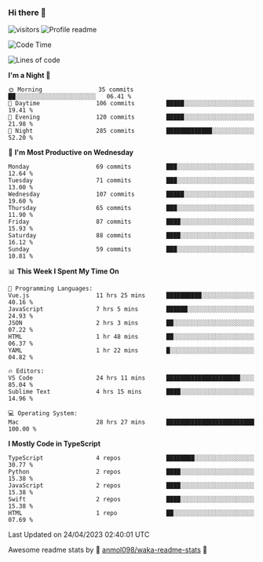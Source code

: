 ### Hi there 👋  
![visitors](https://visitor-badge.laobi.icu/badge?page_id=leverglowh) ![Profile readme](https://github.com/leverglowh/leverglowh/workflows/Profile%20readme/badge.svg?branch=master)

<!--START_SECTION:waka-->
![Code Time](http://img.shields.io/badge/Code%20Time-2%2C076%20hrs%2037%20mins-blue)

![Lines of code](https://img.shields.io/badge/From%20Hello%20World%20I%27ve%20Written-198.9%20thousand%20lines%20of%20code-blue)

**I'm a Night 🦉** 

```text
🌞 Morning                35 commits          ██░░░░░░░░░░░░░░░░░░░░░░░   06.41 % 
🌆 Daytime                106 commits         █████░░░░░░░░░░░░░░░░░░░░   19.41 % 
🌃 Evening                120 commits         █████░░░░░░░░░░░░░░░░░░░░   21.98 % 
🌙 Night                  285 commits         █████████████░░░░░░░░░░░░   52.20 % 
```
📅 **I'm Most Productive on Wednesday** 

```text
Monday                   69 commits          ███░░░░░░░░░░░░░░░░░░░░░░   12.64 % 
Tuesday                  71 commits          ███░░░░░░░░░░░░░░░░░░░░░░   13.00 % 
Wednesday                107 commits         █████░░░░░░░░░░░░░░░░░░░░   19.60 % 
Thursday                 65 commits          ███░░░░░░░░░░░░░░░░░░░░░░   11.90 % 
Friday                   87 commits          ████░░░░░░░░░░░░░░░░░░░░░   15.93 % 
Saturday                 88 commits          ████░░░░░░░░░░░░░░░░░░░░░   16.12 % 
Sunday                   59 commits          ███░░░░░░░░░░░░░░░░░░░░░░   10.81 % 
```


📊 **This Week I Spent My Time On** 

```text
💬 Programming Languages: 
Vue.js                   11 hrs 25 mins      ██████████░░░░░░░░░░░░░░░   40.16 % 
JavaScript               7 hrs 5 mins        ██████░░░░░░░░░░░░░░░░░░░   24.93 % 
JSON                     2 hrs 3 mins        ██░░░░░░░░░░░░░░░░░░░░░░░   07.22 % 
HTML                     1 hr 48 mins        ██░░░░░░░░░░░░░░░░░░░░░░░   06.37 % 
YAML                     1 hr 22 mins        █░░░░░░░░░░░░░░░░░░░░░░░░   04.82 % 

🔥 Editors: 
VS Code                  24 hrs 11 mins      █████████████████████░░░░   85.04 % 
Sublime Text             4 hrs 15 mins       ████░░░░░░░░░░░░░░░░░░░░░   14.96 % 

💻 Operating System: 
Mac                      28 hrs 27 mins      █████████████████████████   100.00 % 
```

**I Mostly Code in TypeScript** 

```text
TypeScript               4 repos             ████████░░░░░░░░░░░░░░░░░   30.77 % 
Python                   2 repos             ████░░░░░░░░░░░░░░░░░░░░░   15.38 % 
JavaScript               2 repos             ████░░░░░░░░░░░░░░░░░░░░░   15.38 % 
Swift                    2 repos             ████░░░░░░░░░░░░░░░░░░░░░   15.38 % 
HTML                     1 repo              ██░░░░░░░░░░░░░░░░░░░░░░░   07.69 % 
```




 Last Updated on 24/04/2023 02:40:01 UTC
<!--END_SECTION:waka-->


Awesome readme stats by :star2: [anmol098/waka-readme-stats](https://github.com/anmol098/waka-readme-stats) :star2:
